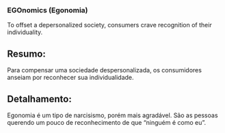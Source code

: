 ### EGOnomics (Egonomia) 

To offset a depersonalized society, consumers crave recognition of their individuality.

## Resumo:

Para compensar uma sociedade despersonalizada, os consumidores anseiam por reconhecer sua individualidade.

## Detalhamento: 

Egonomia é um tipo de narcisismo, porém mais agradável. São as pessoas querendo um pouco de reconhecimento de que “ninguém é como eu”.